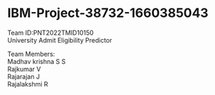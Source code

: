 # IBM-Project-38732-1660385043

Team ID:PNT2022TMID10150<br>
University Admit Eligibility Predictor<br>

Team Members:<br>
Madhav krishna S S <br>
Rajkumar V <br>
Rajarajan J <br>
Rajalakshmi R <br>
